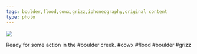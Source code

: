 ```yaml
---
tags: boulder,flood,cowx,grizz,iphoneography,original content
type: photo
---
```

<img src="http://25.media.tumblr.com/12a11b3d9c412ff097d1e354be3048c8/tumblr_mt0vcmdGQW1rdkc0do1_1280.jpg" />

Ready for some action in the #boulder creek. #cowx #flood #boulder #grizz
